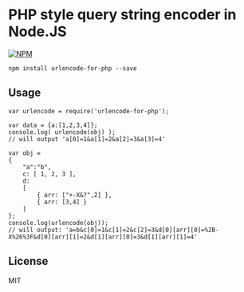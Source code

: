 # PHP style query string encoder in Node.JS

[![NPM](https://nodei.co/npm/urlencode-for-php.png?downloads=true&stars=true)](https://www.npmjs.com/package/urlencode-for-php)

```
npm install urlencode-for-php --save
```

## Usage

```
var urlencode = require('urlencode-for-php');

var data = {a:[1,2,3,4]};
console.log( urlencode(obj) );
// will output 'a[0]=1&a[1]=2&a[2]=3&a[3]=4'
```

```
var obj = 
{
	"a":"b", 
	c: [ 1, 2, 3 ], 
	d:
	[
		{ arr: ["+-X&?",2] },
		{ arr: [3,4] }
	]
};
console.log(urlencode(obj));
// will output: 'a=b&c[0]=1&c[1]=2&c[2]=3&d[0][arr][0]=%2B-X%26%3F&d[0][arr][1]=2&d[1][arr][0]=3&d[1][arr][1]=4'
```

## License
MIT
